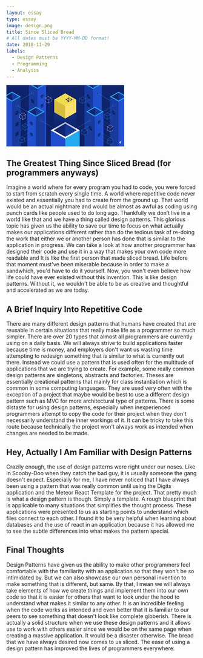 ```yaml
---
layout: essay
type: essay
image: design.png
title: Since Sliced Bread
# All dates must be YYYY-MM-DD format!
date: 2018-11-29
labels:
  - Design Patterns
  - Programming
  - Analysis
---
```


<img src="../images/design.png">
 
<h2>The Greatest Thing Since Sliced Bread (for programmers anyways)</h2>
  Imagine a world where for every program you had to code, you were forced to start from scratch every single time. A world where repetitive code never existed and essentially you had to create from the ground up. That world would be an actual nightmare and would be almost as awful as coding using punch cards like people used to do long ago. Thankfully we don’t live in a world like that and we have a thing called design patterns. This glorious topic has given us the ability to save our time to focus on what actually makes our applications different rather than do the tedious task of re-doing the work that either we or another person has done that is similar to the application in progress. We can take a look at how another programmer has designed their code and use it in a way that makes your own code more readable and It is like the first person that made sliced bread. Life before that moment must've been miserable because in order to make a sandwhich, you'd have to do it yourself. Now, you won't even believe how life could have ever existed without this invention. This is like design patterns. Without it, we wouldn't be able to be as creative and thoughtful and accelerated as we are today.

<h2>A Brief Inquiry Into Repetitive Code</h2>
  There are many different design patterns that humans have created that are reusable in certain situations that really make life as a programmer so much simpler. There are over 20 types that almost all programmers are currently using on a daily basis. We will always strive to build applications faster because time is money, and employers don't want us wasting time attempting to redesign something that is similar to what is currently out there. Instead we could use a pattern that is used often for the multitude of applications that we are trying to create. For example, some really common design patterns are singletons, abstracts and factories. Theses are essentially creational patterns that mainly for class instantiation which is common in some computing languages. They are used very often with the exception of a project that maybe would be best to use a different design pattern such as MVC for more architectural type of patterns. There is some distaste for using design patterns, especially when inexperienced programmers attempt to copy the code for their project when they don't necessarily understand the inner workings of it. It can be tricky to take this route because technically the project won't always work as intended when changes are needed to be made.

<h2>Hey, Actually I Am Familiar with Design Patterns</h2>
  Crazily enough, the use of design patterns were right under our noses. Like in Scooby-Doo when they catch the bad guy, it is usually someone the gang doesn't expect. Especially for me, I have never noticed that I have always been using a pattern that was really common until using the Digits application and the Meteor React Template for the project. That pretty much is what a design pattern is though. Simply a template. A rough blueprint that is applicable to many situations that simplifies the thought process. These applications were presented to us as starting points to understand which files connect to each other. I found it to be very helpful when learning about databases and the use of react in an application because it has allowed me to see the subtle differences into what makes the pattern special.

<h2>Final Thoughts</h2>
  Design Patterns have given us the ability to make other programmers feel comfortable with the familiarity with an application so that they won't be so intimidated by. But we can also showcase our own personal invention to make something that is different, but same. By that, I mean we will always take elements of how we create things and implement them into our own code so that it is easier for others that want to look under the hood to understand what makes it similar to any other. It is an incredible feeling when the code works as intended and even better that it is familiar to our peers to see something that doesn't look like complete gibberish. There is actually a solid structure when we use these design patterns and it allows use to work with others easier since we would be on the same page when creating a massive application. It would be a disaster otherwise. The bread that we have always desired now comes to us sliced. The ease of using a design pattern has improved the lives of programmers everywhere.
